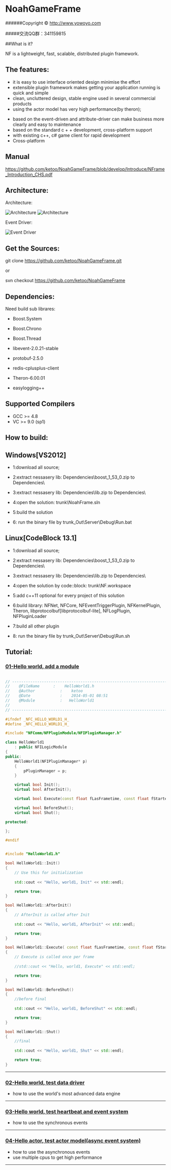NoahGameFrame
=============
######Copyright © http://www.yowoyo.com

#####交流QQ群：341159815

##What is it?

NF is a lightweight, fast, scalable, distributed plugin framework.

The features:
-------------------

*  it is easy to use interface oriented design minimise the effort
*  extensible plugin framework makes getting your application running is quick and simple
*  clean, uncluttered design, stable engine used in several commercial products
*  using the actor model has very high performance(by theron);</p>
*  based on the event-driven and attribute-driver can make business more clearly and easy to maintenance
*  based on the standard c + + development, cross-platform support
*  with existing c++, c# game client for rapid development
*  Cross-platform


Manual
---------------
https://github.com/ketoo/NoahGameFrame/blob/develop/Introduce/NFrame_Introduction_CHS.pdf



Architecture:
-------------------

Architecture:

![Architecture](https://github.com/ketoo/NoahGameFrame/blob/develop/Introduce/20150511205235.jpg)
![Architecture](https://github.com/ketoo/NoahGameFrame/blob/develop/Introduce/20150511205320.jpg)

Event Driver:

![Event Driver](https://github.com/ketoo/NoahGameFrame/blob/develop/Introduce/20150511205210.jpg)

Get the Sources:
-------------------

git clone https://github.com/ketoo/NoahGameFrame.git

or

svn checkout https://github.com/ketoo/NoahGameFrame


Dependencies:
-------------------

Need build sub librares:

* Boost.System
* Boost.Chrono
* Boost.Thread

* libevent-2.0.21-stable
* protobuf-2.5.0
* redis-cplusplus-client
* Theron-6.00.01
* easylogging++

Supported Compilers
-------------------

* GCC >= 4.8
* VC >= 9.0 (sp1)


How to build:
-------------------

## Windows[VS2012]

* 1:download all source;

* 2:extract nessasery lib: 	Dependencies\boost_1_53_0.zip to Dependencies\

* 3:extract nessasery lib: 	Dependencies\lib.zip to Dependencies\

* 4:open the solution:		trunk\NoahFrame.sln

* 5:build the solution 

* 6: run the binary file by trunk\_Out\Server\Debug\Run.bat


## Linux[CodeBlock 13.1]

* 1:download all source;

* 2:extract nessasery lib: 	Dependencies\boost_1_53_0.zip to Dependencies\

* 3:extract nessasery lib: 	Dependencies\lib.zip to Dependencies\

* 4:open the solution by code::block:		trunk\NF.workspace

* 5:add c++11 optional for every project of this solution

* 6:build library: NFNet, NFCore, NFEventTriggerPlugin, NFKernelPlugin, Theron, libprotocolbuf[libprotocolbuf-lite], NFLogPlugin, NFPluginLoader

* 7:build all other plugin

* 8: run the binary file by trunk\_Out\Server\Debug\Run.sh



Tutorial:
-------------------
### [01-Hello world, add a module](https://github.com/ketoo/NoahGameFrame/tree/develop/Tutorial/Tutorial1)


```cpp

// -------------------------------------------------------------------------
//    @FileName      :    HelloWorld1.h
//    @Author           :    ketoo
//    @Date             :    2014-05-01 08:51
//    @Module           :   HelloWorld1
//
// -------------------------------------------------------------------------

#ifndef _NFC_HELLO_WORLD1_H_
#define _NFC_HELLO_WORLD1_H_

#include "NFComm/NFPluginModule/NFIPluginManager.h"

class HelloWorld1
    : public NFILogicModule
{
public:
    HelloWorld1(NFIPluginManager* p)
    {
        pPluginManager = p;
    }

    virtual bool Init();
    virtual bool AfterInit();

    virtual bool Execute(const float fLasFrametime, const float fStartedTime);

    virtual bool BeforeShut();
    virtual bool Shut();

protected:

};

#endif


#include "HelloWorld1.h"

bool HelloWorld1::Init()
{
    // Use this for initialization
	
    std::cout << "Hello, world1, Init" << std::endl;

    return true;
}

bool HelloWorld1::AfterInit()
{
    // AfterInit is called after Init
	
    std::cout << "Hello, world1, AfterInit" << std::endl;

    return true;
}

bool HelloWorld1::Execute( const float fLasFrametime, const float fStartedTime )
{
    // Execute is called once per frame
	
    //std::cout << "Hello, world1, Execute" << std::endl;

    return true;
}

bool HelloWorld1::BeforeShut()
{
    //before final
	
    std::cout << "Hello, world1, BeforeShut" << std::endl;

    return true;
}

bool HelloWorld1::Shut()
{
    //final
	
    std::cout << "Hello, world1, Shut" << std::endl;

    return true;
}

```


-------------------
### [02-Hello world, test data driver](https://github.com/ketoo/NoahGameFrame/tree/develop/Tutorial/Tutorial2)

* how to use the world's most advanced data engine 

-------------------
### [03-Hello world, test heartbeat and event system](https://github.com/ketoo/NoahGameFrame/tree/develop/Tutorial/Tutorial3)

* how to use the synchronous events

-------------------
### [04-Hello actor, test actor model(async event system)](https://github.com/ketoo/NoahGameFrame/tree/develop/Tutorial/Tutorial4ActorPlugin)

* how to use the asynchronous events
* use multiple cpus to get high performance

-------------------









